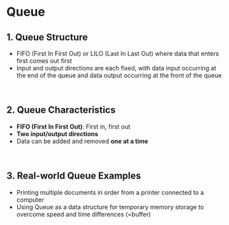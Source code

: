 # Queue

## 1. Queue Structure

- FIFO (First In First Out) or LILO (Last In Last Out) where data that enters first comes out first
- Input and output directions are each fixed, with data input occurring at the end of the queue and data output occurring at the front of the queue

<br/>

## 2. Queue Characteristics

- **FIFO (First In First Out)**: First in, first out
- **Two input/output directions**
- Data can be added and removed **one at a time**

<br/>

## 3. Real-world Queue Examples

- Printing multiple documents in order from a printer connected to a computer
- Using Queue as a data structure for temporary memory storage to overcome speed and time differences (=buffer)
